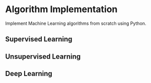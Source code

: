 # Algorithm Implementation
Implement Machine Learning algorithms from scratch using Python.

## Supervised Learning

## Unsupervised Learning

## Deep Learning